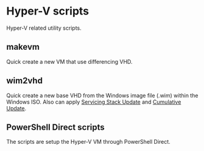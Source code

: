 # Hyper-V scripts

Hyper-V related utility scripts.

## makevm

Quick create a new VM that use differencing VHD.

## wim2vhd

Quick create a new base VHD from the Windows image file (.wim) within the Windows ISO. Also can apply [Servicing Stack Update](https://portal.msrc.microsoft.com/en-us/security-guidance/advisory/ADV990001) and [Cumulative Update](https://support.microsoft.com/en-us/help/4464619).

## PowerShell Direct scripts

The scripts are setup the Hyper-V VM through PowerShell Direct.
